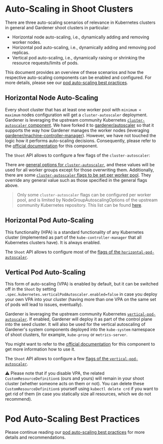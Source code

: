 # Auto-Scaling in Shoot Clusters

There are three auto-scaling scenarios of relevance in Kubernetes clusters in general and Gardener shoot clusters in particular:

* Horizontal node auto-scaling, i.e., dynamically adding and removing worker nodes.
* Horizontal pod auto-scaling, i.e., dynamically adding and removing pod replicas.
* Vertical pod auto-scaling, i.e., dynamically raising or shrinking the resource requests/limits of pods.

This document provides an overview of these scenarios and how the respective auto-scaling components can be enabled and configured. For more details, please see our [pod auto-scaling best practices](shoot_pod_autoscaling_best_practices.md).

## Horizontal Node Auto-Scaling

Every shoot cluster that has at least one worker pool with `minimum < maximum` nodes configuration will get a `cluster-autoscaler` deployment.
Gardener is leveraging the upstream community Kubernetes [`cluster-autoscaler` component](https://github.com/kubernetes/autoscaler/tree/master/cluster-autoscaler).
We have forked it to [gardener/autoscaler](https://github.com/gardener/autoscaler/) so that it supports the way how Gardener manages the worker nodes (leveraging [gardener/machine-controller-manager](https://github.com/gardener/machine-controller-manager)).
However, we have not touched the logic how it performs auto-scaling decisions.
Consequently, please refer to the [official documentation](https://github.com/kubernetes/autoscaler/tree/master/cluster-autoscaler#faqdocumentation) for this component.

The `Shoot` API allows to configure a few flags of the `cluster-autoscaler`:

There are [general options for `cluster-autoscaler`](../api-reference/core.md#core.gardener.cloud/v1beta1.ClusterAutoscaler), and these values will be used for all worker groups except for those overwriting them. Additionally, there are some [`cluster-autoscaler` flags to be set per worker pool](../api-reference/core.md#core.gardener.cloud/v1beta1.ClusterAutoscalerOptions). They override any general value such as those specified in the general flags above.
> Only some `cluster-autoscaler` flags can be configured per worker pool, and is limited by NodeGroupAutoscalingOptions of the upstream community Kubernetes repository. This list can be found [here](https://github.com/gardener/autoscaler/blob/machine-controller-manager-provider/cluster-autoscaler/config/autoscaling_options.go#L37-L55).

## Horizontal Pod Auto-Scaling

This functionality (HPA) is a standard functionality of any Kubernetes cluster (implemented as part of the `kube-controller-manager` that all Kubernetes clusters have). It is always enabled.

The `Shoot` API allows to configure most of the [flags of the `horizontal-pod-autoscaler`](../api-reference/core.md#core.gardener.cloud/v1beta1.HorizontalPodAutoscalerConfig).

## Vertical Pod Auto-Scaling

This form of auto-scaling (VPA) is enabled by default, but it can be switched off in the `Shoot` by setting `.spec.kubernetes.verticalPodAutoscaler.enabled=false` in case you deploy your own VPA into your cluster (having more than one VPA on the same set of pods will lead to issues, eventually).

Gardener is leveraging the upstream community Kubernetes [`vertical-pod-autoscaler`](https://github.com/kubernetes/autoscaler/tree/master/vertical-pod-autoscaler).
If enabled, Gardener will deploy it as part of the control plane into the seed cluster.
It will also be used for the vertical autoscaling of Gardener's system components deployed into the `kube-system` namespace of shoot clusters, for example, `kube-proxy` or `metrics-server`.

You might want to refer to the [official documentation](https://github.com/kubernetes/autoscaler/blob/master/vertical-pod-autoscaler/README.md) for this component to get more information how to use it.

The `Shoot` API allows to configure a few [flags of the `vertical-pod-autoscaler`](../api-reference/core.md#core.gardener.cloud/v1beta1.VerticalPodAutoscaler).

⚠️ Please note that if you disable VPA, the related `CustomResourceDefinition`s (ours and yours) will remain in your shoot cluster (whether someone acts on them or not).
You can delete these `CustomResourceDefinition`s yourself using `kubectl delete crd` if you want to get rid of them (in case you statically size all resources, which we do not recommend).

# Pod Auto-Scaling Best Practices

Please continue reading our [pod auto-scaling best practices](shoot_pod_autoscaling_best_practices.md) for more details and recommendations.